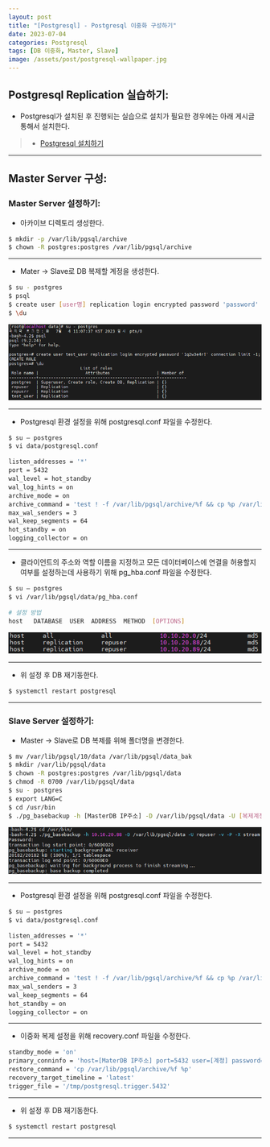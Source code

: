 ```yaml
---
layout: post
title: "[Postgresql] - Postgresql 이중화 구성하기"
date: 2023-07-04
categories: Postgresql
tags: [DB 이중화, Master, Slave]
image: /assets/post/postgresql-wallpaper.jpg
---
```


## Postgresql Replication 실습하기:
- Postgresql가 설치된 후 진행되는 실습으로 설치가 필요한 경우에는 아래 게시글 통해서 설치한다.
> * [Postgresql 설치하기](https://hwangyoonjae.github.io/postgresql/DB-Postgresql-%EC%84%A4%EC%B9%98%ED%95%98%EA%B8%B0/ "Postgresql 설치하기")

* * *

## Master Server 구성:
### Master Server 설정하기:
- 아카이브 디렉토리 생성한다.
```bash
$ mkdir -p /var/lib/pgsql/archive
$ chown -R postgres:postgres /var/lib/pgsql/archive
```

* * *

- Mater -> Slave로 DB 복제할 계정을 생성한다.
```bash
$ su - postgres
$ psql
$ create user [user명] replication login encrypted password 'password' connection limit -1;
$ \du
```
[![postgres DB 복제할 계정 생성 화면](/assets/images/DB/postgres%20DB%20%EB%B3%B5%EC%A0%9C%ED%95%A0%20%EA%B3%84%EC%A0%95%20%EC%83%9D%EC%84%B1%20%ED%99%94%EB%A9%B4.PNG)](/assets/images/DB/postgres%20DB%20%EB%B3%B5%EC%A0%9C%ED%95%A0%20%EA%B3%84%EC%A0%95%20%EC%83%9D%EC%84%B1%20%ED%99%94%EB%A9%B4.PNG)

* * *

- Postgresql 환경 설정을 위해 postgresql.conf 파일을 수정한다.
```bash
$ su – postgres
$ vi data/postgresql.conf
```
```bash
listen_addresses = '*'
port = 5432
wal_level = hot_standby
wal_log_hints = on
archive_mode = on
archive_command = 'test ! -f /var/lib/pgsql/archive/%f && cp %p /var/lib/pgsql/archive/%f'
max_wal_senders = 3
wal_keep_segments = 64
hot_standby = on
logging_collector = on
```

* * *

- 클라이언트의 주소와 역할 이름을 지정하고 모든 데이터베이스에 연결을 허용할지 여부를 설정하는데 사용하기 위해 pg_hba.conf 파일을 수정한다.
```bash
$ su – postgres
$ vi /var/lib/pgsql/data/pg_hba.conf
```
```bash
# 설정 방법
host   DATABASE  USER  ADDRESS  METHOD  [OPTIONS]
```
[![pg_hba.conf 파일 수정](/assets/images/DB/pg_hba.conf%20%ED%8C%8C%EC%9D%BC%20%EC%88%98%EC%A0%95.PNG)](/assets/images/DB/pg_hba.conf%20%ED%8C%8C%EC%9D%BC%20%EC%88%98%EC%A0%95.PNG)

* * *

- 위 설정 후 DB 재기동한다.
```bash
$ systemctl restart postgresql
```

* * *

### Slave Server 설정하기:
- Master -> Slave로 DB 복제를 위해 폴더명을 변경한다.
```bash
$ mv /var/lib/pgsql/10/data /var/lib/pgsql/data_bak
$ mkdir /var/lib/pgsql/data
$ chown -R postgres:postgres /var/lib/pgsql/data
$ chmod -R 0700 /var/lib/pgsql/data
$ su - postgres
$ export LANG=C
$ cd /usr/bin
$ ./pg_basebackup -h [MasterDB IP주소] -D /var/lib/pgsql/data -U [복제계정] -v -P -X stream
```
[![postgres Master 서버의 데이터 복제 화면](/assets/images/DB/postgres%20Master%20%EC%84%9C%EB%B2%84%EC%9D%98%20%EB%8D%B0%EC%9D%B4%ED%84%B0%20%EB%B3%B5%EC%A0%9C%20%ED%99%94%EB%A9%B4.PNG)](/assets/images/DB/postgres%20Master%20%EC%84%9C%EB%B2%84%EC%9D%98%20%EB%8D%B0%EC%9D%B4%ED%84%B0%20%EB%B3%B5%EC%A0%9C%20%ED%99%94%EB%A9%B4.PNG)

* * *

- Postgresql 환경 설정을 위해 postgresql.conf 파일을 수정한다.
```bash
$ su – postgres
$ vi data/postgresql.conf
```
```bash
listen_addresses = '*'
port = 5432
wal_level = hot_standby
wal_log_hints = on
archive_mode = on
archive_command = 'test ! -f /var/lib/pgsql/archive/%f && cp %p /var/lib/pgsql/archive/%f'
max_wal_senders = 3
wal_keep_segments = 64
hot_standby = on
logging_collector = on
```

* * *

- 이중화 복제 설정을 위해 recovery.conf 파일을 수정한다.
```bash
standby_mode = 'on'
primary_conninfo = 'host=[MaterDB IP주소] port=5432 user=[계정] password=1q2w3e4r!'
restore_command = 'cp /var/lib/pgsql/archive/%f %p'
recovery_target_timeline = 'latest'
trigger_file = '/tmp/postgresql.trigger.5432'
```

* * *

- 위 설정 후 DB 재기동한다.
```bash
$ systemctl restart postgresql
```

* * *